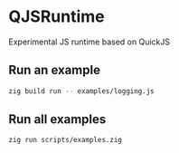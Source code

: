 # QJSRuntime

Experimental JS runtime based on QuickJS

## Run an example

```sh
zig build run -- examples/logging.js
```

## Run all examples

```sh
zig run scripts/examples.zig
```
